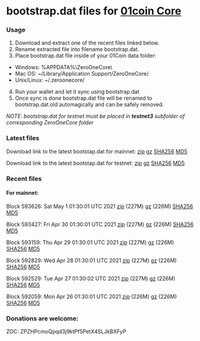 # bootstrap.dat files for [01coin Core](https://01coin.io)

### Usage

1. Download and extract one of the recent files linked below.
2. Rename extracted file into filename bootstrap.dat.
3. Place bootstrap.dat file inside of your 01Coin data folder:
 - Windows: %APPDATA%\ZeroOneCore\
 - Mac OS: ~/Library/Application Support/ZeroOneCore/
 - Unix/Linux: ~/.zeroonecore/
4. Run your wallet and let it sync using bootstrap.dat
5. Once sync is done bootstrap.dat file will be renamed to bootstrap.dat.old automagically and can be safely removed.

_NOTE: bootstrap.dat for testnet must be placed in **testnet3** subfolder of corresponding ZeroOneCore folder_

### Latest files
Download link to the latest bootstap.dat for mainnet: [zip](https://files.01coin.io/mainnet/bootstrap.dat.zip) [gz](https://files.01coin.io/mainnet/bootstrap.dat.tar.gz) [SHA256](https://files.01coin.io/mainnet/sha256.txt) [MD5](https://files.01coin.io/mainnet/md5.txt)

Download link to the latest bootstap.dat for testnet: [zip](https://files.01coin.io/testnet/bootstrap.dat.zip) [gz](https://files.01coin.io/testnet/bootstrap.dat.tar.gz) [SHA256](https://files.01coin.io/testnet/sha256.txt) [MD5](https://files.01coin.io/testnet/md5.txt)

### Recent files

#### For mainnet:

Block 593626: Sat May  1 01:30:01 UTC 2021 [zip](https://files.01coin.io/mainnet/2021-05-01/bootstrap.dat.zip) (227M) [gz](https://files.01coin.io/mainnet/2021-05-01/bootstrap.dat.tar.gz) (226M) [SHA256](https://files.01coin.io/mainnet/2021-05-01/sha256.txt) [MD5](https://files.01coin.io/mainnet/2021-05-01/md5.txt)

Block 593427: Fri Apr 30 01:30:01 UTC 2021 [zip](https://files.01coin.io/mainnet/2021-04-30/bootstrap.dat.zip) (227M) [gz](https://files.01coin.io/mainnet/2021-04-30/bootstrap.dat.tar.gz) (226M) [SHA256](https://files.01coin.io/mainnet/2021-04-30/sha256.txt) [MD5](https://files.01coin.io/mainnet/2021-04-30/md5.txt)

Block 593159: Thu Apr 29 01:30:01 UTC 2021 [zip](https://files.01coin.io/mainnet/2021-04-29/bootstrap.dat.zip) (227M) [gz](https://files.01coin.io/mainnet/2021-04-29/bootstrap.dat.tar.gz) (226M) [SHA256](https://files.01coin.io/mainnet/2021-04-29/sha256.txt) [MD5](https://files.01coin.io/mainnet/2021-04-29/md5.txt)

Block 592829: Wed Apr 28 01:30:01 UTC 2021 [zip](https://files.01coin.io/mainnet/2021-04-28/bootstrap.dat.zip) (227M) [gz](https://files.01coin.io/mainnet/2021-04-28/bootstrap.dat.tar.gz) (226M) [SHA256](https://files.01coin.io/mainnet/2021-04-28/sha256.txt) [MD5](https://files.01coin.io/mainnet/2021-04-28/md5.txt)

Block 592529: Tue Apr 27 01:30:02 UTC 2021 [zip](https://files.01coin.io/mainnet/2021-04-27/bootstrap.dat.zip) (227M) [gz](https://files.01coin.io/mainnet/2021-04-27/bootstrap.dat.tar.gz) (226M) [SHA256](https://files.01coin.io/mainnet/2021-04-27/sha256.txt) [MD5](https://files.01coin.io/mainnet/2021-04-27/md5.txt)

Block 592059: Mon Apr 26 01:30:01 UTC 2021 [zip](https://files.01coin.io/mainnet/2021-04-26/bootstrap.dat.zip) (226M) [gz](https://files.01coin.io/mainnet/2021-04-26/bootstrap.dat.tar.gz) (226M) [SHA256](https://files.01coin.io/mainnet/2021-04-26/sha256.txt) [MD5](https://files.01coin.io/mainnet/2021-04-26/md5.txt)


### Donations are welcome:

ZOC: ZPZHPcmoQpqd3j9ktPf5PetX4SLJkBXFyP
